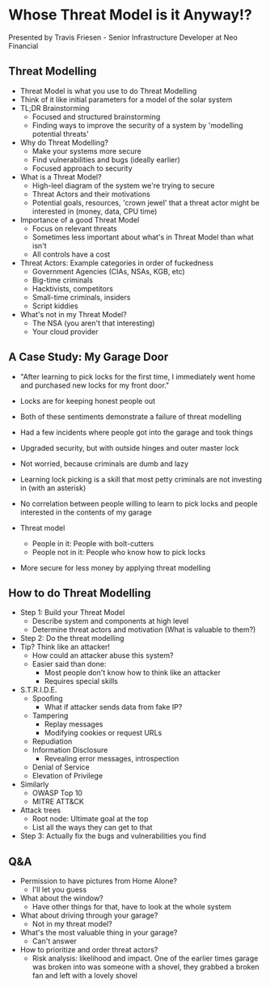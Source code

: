 # Whose Threat Model is it Anyway!?

Presented by Travis Friesen - Senior Infrastructure Developer at Neo Financial

## Threat Modelling

- Threat Model is what you use to do Threat Modelling
- Think of it like initial parameters for a model of the solar system
- TL;DR Brainstorming
    - Focused and structured brainstorming
    - Finding ways to improve the security of a system by 'modelling potential threats'
- Why do Threat Modelling?
    - Make your systems more secure
    - Find vulnerabilities and bugs (ideally earlier)
    - Focused approach to security
- What is a Threat Model?
    - High-leel diagram of the system we're trying to secure
    - Threat Actors and their motivations
    - Potential goals, resources, 'crown jewel' that a threat actor might be interested in (money, data, CPU time)
- Importance of a good Threat Model
    - Focus on relevant threats
    - Sometimes less important about what's in Threat Model than what isn't
    - All controls have a cost
- Threat Actors: Example categories in order of fuckedness
    - Government Agencies (CIAs, NSAs, KGB, etc)
    - Big-time criminals
    - Hacktivists, competitors
    - Small-time criminals, insiders
    - Script kiddies
- What's not in my Threat Model?
    - The NSA (you aren't that interesting)
    - Your cloud provider

## A Case Study: My Garage Door

- "After learning to pick locks for the first time, I immediately went home and purchased new locks for my front door."
- Locks are for keeping honest people out
- Both of these sentiments demonstrate a failure of threat modelling

- Had a few incidents where people got into the garage and took things
- Upgraded security, but with outside hinges and outer master lock
- Not worried, because criminals are dumb and lazy
- Learning lock picking is a skill that most petty criminals are not investing in (with an asterisk)
- No correlation between people willing to learn to pick locks and people interested in the contents of my garage
- Threat model
    - People in it: People with bolt-cutters
    - People not in it: People who know how to pick locks
- More secure for less money by applying threat modelling

## How to do Threat Modelling

- Step 1: Build your Threat Model
    - Describe system and components at high level
    - Determine threat actors and motivation (What is valuable to them?)
- Step 2: Do the threat modelling
- Tip? Think like an attacker!
    - How could an attacker abuse this system?
    - Easier said than done:
        - Most people don't know how to think like an attacker
        - Requires special skills
- S.T.R.I.D.E.
    - Spoofing
        - What if attacker sends data from fake IP?
    - Tampering
        - Replay messages
        - Modifying cookies or request URLs
    - Repudiation
    - Information Disclosure
        - Revealing error messages, introspection
    - Denial of Service
    - Elevation of Privilege
- Similarly
    - OWASP Top 10
    - MITRE ATT&CK
- Attack trees
    - Root node: Ultimate goal at the top
    - List all the ways they can get to that
- Step 3: Actually fix the bugs and vulnerabilities you find


## Q&A

- Permission to have pictures from Home Alone?
    - I'll let you guess
- What about the window?
    - Have other things for that, have to look at the whole system
- What about driving through your garage?
    - Not in my threat model?
- What's the most valuable thing in your garage?
    - Can't answer
- How to prioritize and order threat actors?
    - Risk analysis: likelihood and impact. One of the earlier times garage was broken into was someone with a shovel, they grabbed a broken fan and left with a lovely shovel

